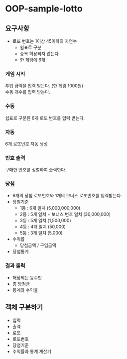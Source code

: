 # OOP-sample-lotto

## 요구사항
- 로또 번호는 1이상 45이하의 자연수
	- 쉼표로 구분
	- 중복 허용되지 않는다.
	- 한 게임에 6개
### 게임 시작
투입 금액을 입력 받는다. (한 게임 1000원)  
수동 개수를 입력 받는다.
### 수동
쉽표로 구분된 6개 로또 번호를 입력 받는다.
### 자동
6개 로또번호 자동 생성
### 번호 출력
구매한 번호를 정렬하여 출력한다.  
### 당첨
- 6개의 당첨 로또번호와 1개의 보너스 로또번호를 입력받는다.
- 당첨기준
	- 1등 : 6개 일치 (5,000,000,000)
	- 2등 : 5개 일치 + 보너스 번호 일치 (30,000,000)
	- 3등 : 5개 일치 (1,500,000)
	- 4등 : 4개 일치 (50,000)
	- 5등 : 3개 일치 (5,000)
- 수익률
	- 당첨금액 / 구입금액
- 당첨통계
### 결과 출력
- 해당되는 등수만
- 총 당첨금
- 통계와 수익률

## 객체 구분하기
- 입력
- 출력
- 로또
- 로또번호
- 당첨기준
- 수익률과 통계 계산기



